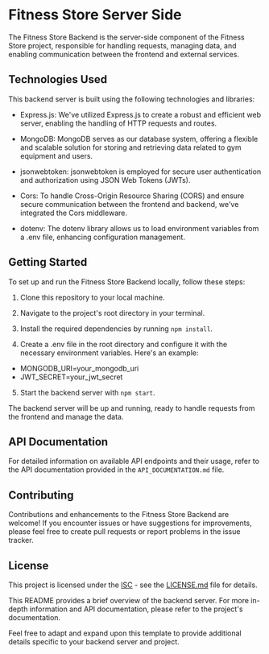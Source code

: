 # Fitness Store Server Side

The Fitness Store Backend is the server-side component of the Fitness Store project, responsible for handling requests, managing data, and enabling communication between the frontend and external services.

## Technologies Used

This backend server is built using the following technologies and libraries:

* Express.js: We've utilized Express.js to create a robust and   efficient web server, enabling the handling of HTTP requests and routes.

* MongoDB: MongoDB serves as our database system, offering a flexible and scalable solution for storing and retrieving data related to gym equipment and users.

* jsonwebtoken: jsonwebtoken is employed for secure user authentication and authorization using JSON Web Tokens (JWTs).

* Cors: To handle Cross-Origin Resource Sharing (CORS) and ensure secure communication between the frontend and backend, we've integrated the Cors middleware.

* dotenv: The dotenv library allows us to load environment variables from a .env file, enhancing configuration management.


## Getting Started

To set up and run the Fitness Store Backend locally, follow these steps:

1. Clone this repository to your local machine.

2. Navigate to the project's root directory in your terminal.

3. Install the required dependencies by running `npm install`.

4. Create a .env file in the root directory and configure it with the necessary environment variables. Here's an example:

  * MONGODB_URI=your_mongodb_uri
  * JWT_SECRET=your_jwt_secret

5. Start the backend server with `npm start`.

The backend server will be up and running, ready to handle requests from the frontend and manage the data.


## API Documentation

For detailed information on available API endpoints and their usage, refer to the API documentation provided in the `API_DOCUMENTATION.md` file.


## Contributing

Contributions and enhancements to the Fitness Store Backend are welcome! If you encounter issues or have suggestions for improvements, please feel free to create pull requests or report problems in the issue tracker.


## License

This project is licensed under the [ISC](ISC) - see the [LICENSE.md](LICENSE.md) file for details.


This README provides a brief overview of the backend server. For more in-depth information and API documentation, please refer to the project's documentation.

Feel free to adapt and expand upon this template to provide additional details specific to your backend server and project.